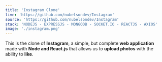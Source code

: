 ```yaml
---
title: 'Instagram Clone'
live: 'https://github.com/nubelsondev/Instagram'
source: 'https://github.com/nubelsondev/Instagram'
stack: 'NODEJS - EXPRESSJS - MONGODB - SOCKET.IO - REACTJS - AXIOS'
image: './instagram.png'
---
```


This is the clone of **Instagram**, a simple, but complete **web application** made with **Node and React.js** that allows us to **upload photos** with the ability to **like**.
